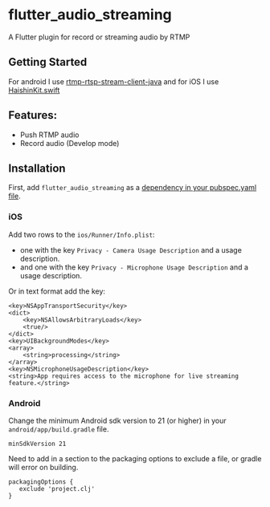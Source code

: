 # flutter_audio_streaming

A Flutter plugin for record or streaming audio by RTMP

## Getting Started

For android I use [rtmp-rtsp-stream-client-java](https://github.com/pedroSG94/rtmp-rtsp-stream-client-java)
and for iOS I use
[HaishinKit.swift](https://github.com/shogo4405/HaishinKit.swift)

## Features:

* Push RTMP audio
* Record audio (Develop mode)

## Installation

First, add `flutter_audio_streaming` as a [dependency in your pubspec.yaml file](https://flutter.io/using-packages/).

### iOS

Add two rows to the `ios/Runner/Info.plist`:

* one with the key `Privacy - Camera Usage Description` and a usage description.
* and one with the key `Privacy - Microphone Usage Description` and a usage description.

Or in text format add the key:

```
<key>NSAppTransportSecurity</key>
<dict>
    <key>NSAllowsArbitraryLoads</key>
    <true/>
</dict>
<key>UIBackgroundModes</key>
<array>
    <string>processing</string>
</array>
<key>NSMicrophoneUsageDescription</key>
<string>App requires access to the microphone for live streaming feature.</string>
```

### Android

Change the minimum Android sdk version to 21 (or higher) in your `android/app/build.gradle` file.

```
minSdkVersion 21
```

Need to add in a section to the packaging options to exclude a file, or gradle will error on building.

```
packagingOptions {
   exclude 'project.clj'
}
```